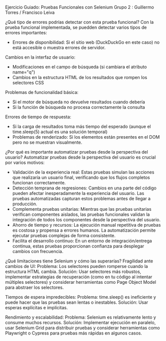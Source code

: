 Ejercicio Guiado: Pruebas Funcionales con Selenium
Grupo 2 : Guillermo Torres / Francisco Leiva

¿Qué tipo de errores podrías detectar con esta prueba funcional?
Con la prueba funcional implementada, se puedden detectar varios tipos de errores importantes:
  * Errores de disponibilidad: Si el sitio web (DuckDuckGo en este caso) no está accesible o muestra errores de servidor.

Cambios en la interfaz de usuario:
  * Modificaciones en el campo de búsqueda (si cambiara el atributo name="q")
  * Cambios en la estructura HTML de los resultados que rompen los selectores CSS
    
Problemas de funcionalidad básica:
  * Si el motor de búsqueda no devuelve resultados cuando debería
  * Si la función de búsqueda no procesa correctamente la consulta

Errores de tiempo de respuesta:
  * Si la carga de resultados toma más tiempo del esperado (aunque el time.sleep(5) actual es una solución temporal)
  * Problemas de renderizado: Si los elementos están presentes en el DOM pero no se muestran visualmente.

¿Por qué es importante automatizar pruebas desde la perspectiva del usuario?
Automatizar pruebas desde la perspectiva del usuario es crucial por varios motivos:
  * Validación de la experiencia real: Estas pruebas simulan las acciones que realizaría un usuario final, verificando que los flujos completos funcionan correctamente.
  * Detección temprana de regresiones: Cambios en una parte del código pueden afectar inesperadamente la experiencia del usuario. Las pruebas automatizadas capturan estos problemas antes de llegar a producción.
  * Complementa pruebas unitarias: Mientras que las pruebas unitarias verifican componentes aislados, las pruebas funcionales validan la integración de todos los componentes desde la perspectiva del usuario.
  * Ahorro de tiempo y recursos: La ejecución manual repetitiva de pruebas es costosa y propensa a errores humanos. La automatización permite ejecutar pruebas complejas de forma consistente.
  * Facilita el desarrollo continuo: En un entorno de integración/entrega continua, estas pruebas proporcionan confianza para desplegar cambios con frecuencia.

¿Qué limitaciones tiene Selenium y cómo las superarías?
Fragilidad ante cambios de UI:
Problema: Los selectores pueden romperse cuando la estructura HTML cambia.
Solución: Usar selectores más robustos, implementar estrategias de recuperación (como en tu código al intentar múltiples selectores) y considerar herramientas como Page Object Model para abstraer los selectores.

Tiempos de espera impredecibles:
Problema: time.sleep() es ineficiente y puede hacer que las pruebas sean lentas o inestables.
Solución: Usar esperas explícitas e implícitas.

Rendimiento y escalabilidad:
Problema: Selenium es relativamente lento y consume muchos recursos.
Solución: Implementar ejecución en paralelo, usar Selenium Grid para distribuir pruebas y considerar herramientas como Playwright o Cypress para pruebas más rápidas en algunos casos.
